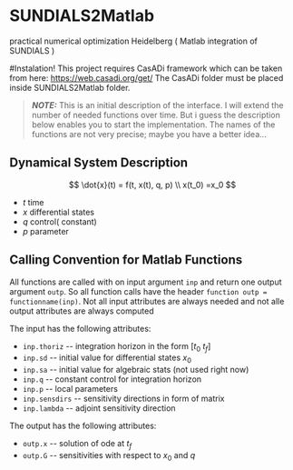 # SUNDIALS2Matlab
practical numerical optimization Heidelberg ( Matlab integration of SUNDIALS )

#Instalation!
This project requires CasADi framework which can be taken from here: https://web.casadi.org/get/
The CasADi folder must be placed inside SUNDIALS2Matlab folder.


> **_NOTE:_**  This is an initial description of the interface. I will extend the number of needed functions over time. But i guess the description below enables you to start the implementation. The names of the functions are not very precise; maybe you have a better idea...


## Dynamical System Description

$$
\dot{x}(t) = f(t, x(t), q, p)   \\
x(t_0)  =x_0
$$
- $t$ time
- $x$ differential states
- $q$ control( constant) 
- $p$ parameter


## Calling Convention for Matlab Functions

All functions are called with on input argument `inp` and return one output argument `outp`. So all function calls have the header `function outp = functionname(inp)`. Not all input attributes are always needed and not alle output attributes are always computed

The input has the following attributes:

- `inp.thoriz` -- integration horizon in the form [$t_0$ $t_f$]
- `inp.sd`  -- initial value for differential states $x_0$ 
- `inp.sa`  -- initial value for algebraic stats (not used right now)
- `inp.q`   -- constant control for integration horizon
- `inp.p`   -- local parameters
- `inp.sensdirs` -- sensitivity directions in form of matrix
- `inp.lambda` -- adjoint sensitivity direction

The output has the following attributes:

- `outp.x`  -- solution of ode at $t_f$
- `outp.G`  -- sensitivities with respect to $x_0$ and $q$  
